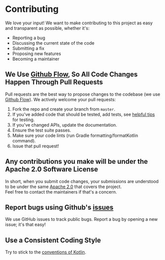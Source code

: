 # Contributing

We love your input! We want to make contributing to this project as easy and transparent as possible, whether it's:

- Reporting a bug
- Discussing the current state of the code
- Submitting a fix
- Proposing new features
- Becoming a maintainer

## We Use [Github Flow](https://guides.github.com/introduction/flow/index.html), So All Code Changes Happen Through Pull Requests

Pull requests are the best way to propose changes to the codebase (we
use [Github Flow](https://guides.github.com/introduction/flow/index.html)). We actively welcome your pull requests:

1. Fork the repo and create your branch from `master`.
2. If you've added code that should be tested, add tests,
   see [helpful tips](https://github.com/vendelieu/telegram-bot/wiki/Testing-helpful-tips) for testing.
3. If you've changed APIs, update the documentation.
4. Ensure the test suite passes.
5. Make sure your code lints (run Gradle formatting/formatKotlin command).
6. Issue that pull request!

## Any contributions you make will be under the Apache 2.0 Software License

In short, when you submit code changes, your submissions are understood to be under the
same [Apache 2.0](https://www.apache.org/licenses/LICENSE-2.0) that covers the project. \
Feel free to contact the
maintainers if that's a concern.

## Report bugs using Github's [issues](https://github.com/vendelieu/telegram-bot/issues)

We use GitHub issues to track public bugs. Report a bug by opening a new issue; it's that easy!

## Use a Consistent Coding Style

Try to stick to the [conventions of Kotlin](https://kotlinlang.org/docs/coding-conventions.html).
